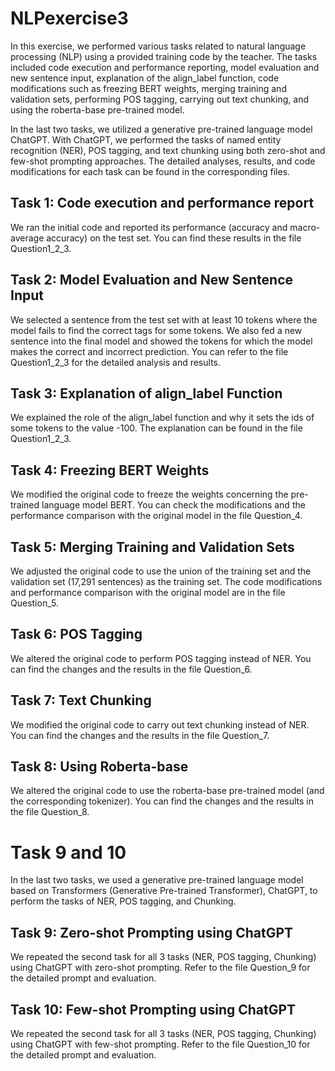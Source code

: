 # NLPexercise3
In this exercise, we performed various tasks related to natural language processing (NLP) using a provided training code by the teacher. The tasks included code execution and performance reporting, model evaluation and new sentence input, explanation of the align_label function, code modifications such as freezing BERT weights, merging training and validation sets, performing POS tagging, carrying out text chunking, and using the roberta-base pre-trained model.

In the last two tasks, we utilized a generative pre-trained language model ChatGPT. With ChatGPT, we performed the tasks of named entity recognition (NER), POS tagging, and text chunking using both zero-shot and few-shot prompting approaches. The detailed analyses, results, and code modifications for each task can be found in the corresponding files.

## Task 1: Code execution and performance report

We ran the initial code and reported its performance (accuracy and macro-average accuracy) on the test set. You can find these results in the file Question1_2_3.

## Task 2: Model Evaluation and New Sentence Input

We selected a sentence from the test set with at least 10 tokens where the model fails to find the correct tags for some tokens. We also fed a new sentence into the final model and showed the tokens for which the model makes the correct and incorrect prediction. You can refer to the file Question1_2_3 for the detailed analysis and results.

## Task 3: Explanation of align_label Function

We explained the  role of the align_label function and why it sets the ids of some tokens to the value -100. The explanation can be found in the file Question1_2_3.

## Task 4: Freezing BERT Weights

We modified the original code to freeze the weights concerning the pre-trained language model BERT. You can check the modifications and the performance comparison with the original model in the file Question_4.

## Task 5: Merging Training and Validation Sets

We adjusted the original code to use the union of the training set and the validation set (17,291 sentences) as the training set. The code modifications and performance comparison with the original model are in the file Question_5.

## Task 6:  POS Tagging

We altered the original code to perform POS tagging instead of NER. You can find the changes and the results in the file Question_6.

## Task 7: Text Chunking

We modified the original code to carry out text chunking instead of NER. You can find the changes and the results in the file Question_7.

## Task 8:  Using Roberta-base

We altered the original code to use the roberta-base pre-trained model (and the corresponding tokenizer). You can find the changes and the results in the file Question_8.

# Task 9 and 10
In the last two tasks, we used a generative pre-trained language model based on Transformers (Generative Pre-trained Transformer), ChatGPT, to perform the tasks of NER, POS tagging, and Chunking.

## Task 9: Zero-shot Prompting using ChatGPT

We repeated the second task for all 3 tasks (NER, POS tagging, Chunking) using ChatGPT with zero-shot prompting. Refer to the file Question_9 for the detailed prompt and evaluation.

## Task 10: Few-shot Prompting using ChatGPT

We repeated the second task for all 3 tasks (NER, POS tagging, Chunking) using ChatGPT with few-shot prompting. Refer to the file Question_10 for the detailed prompt and evaluation.
